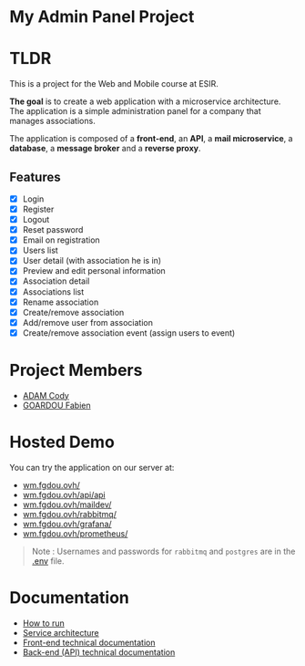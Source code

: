 # My Admin Panel Project

# TLDR

This is a project for the Web and Mobile course at ESIR.

**The goal** is to create a web application with a microservice architecture. The application is a simple administration panel for a company that manages associations. 

The application is composed of a **front-end**, an **API**, a **mail microservice**, a **database**, a **message broker** and a **reverse proxy**.


## Features

- [x] Login
- [x] Register
- [x] Logout
- [x] Reset password  
- [x] Email on registration
- [x] Users list
- [x] User detail (with association he is in)
- [x] Preview and edit personal information
- [x] Association detail
- [x] Associations list
- [x] Rename association
- [x] Create/remove association
- [x] Add/remove user from association
- [x] Create/remove association event (assign users to event)

# Project Members

- [ADAM Cody](https://codyadm.com)
- [GOARDOU Fabien](https://fabiengoardou.fr)

# Hosted Demo

You can try the application on our server at:

- [wm.fgdou.ovh/](https://wm.fgdou.ovh/)
- [wm.fgdou.ovh/api/api](https://wm.fgdou.ovh/api/api)
- [wm.fgdou.ovh/maildev/](https://wm.fgdou.ovh/maildev/)
- [wm.fgdou.ovh/rabbitmq/](https://wm.fgdou.ovh/rabbitmq/)
- [wm.fgdou.ovh/grafana/](https://wm.fgdou.ovh/grafana/)
- [wm.fgdou.ovh/prometheus/](https://wm.fgdou.ovh/prometheus/)

> Note : Usernames and passwords for `rabbitmq` and `postgres` are in the [.env](./.env) file.

# Documentation

- [How to run](./doc/how-to-run.md)
- [Service architecture](./doc/services.md)
- [Front-end technical documentation](./doc/front-end.md)
- [Back-end (API) technical documentation](./doc/back-end.md)